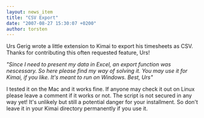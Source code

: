 ```yaml
---
layout: news_item
title: "CSV Export"
date: "2007-08-27 15:30:07 +0200"
author: torsten
---
```


Urs Gerig wrote a little extension to Kimai to export his timesheets as CSV.
Thanks for contributing this often requested feature, Urs!

*"Since I need to present my data in Excel, an export function was nescessary. So here please find my way of solving it.
You may use it for Kimai, if you like. It's meant to run on Windows.
Best, Urs"*

I tested it on the Mac and it works fine. If anyone may check it out on Linux please leave a comment if it works or not.
The script is not secured in any way yet! It's unlikely but still a potential danger for your installment.
So don't leave it in your Kimai directory permanently if you use it.
